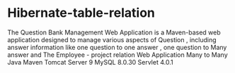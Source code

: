 # Hibernate-table-relation
The Question Bank Management Web Application is a Maven-based web application designed to manage various aspects of Question , including answer information like one question to one answer , one question to Many answer and      The Employee - project relation  Web Application Many to Many      
Java
Maven
Tomcat Server 9
MySQL 8.0.30
Servlet 4.0.1

